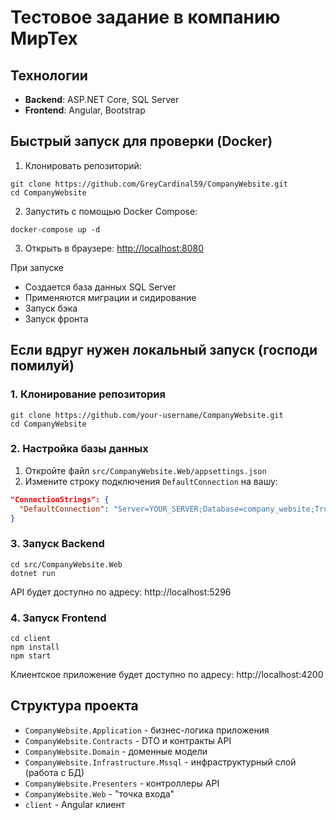 # Тестовое задание в компанию МирТех


## Технологии
- **Backend**: ASP.NET Core, SQL Server
- **Frontend**: Angular, Bootstrap

## Быстрый запуск для проверки (Docker)

1. Клонировать репозиторий:
```
git clone https://github.com/GreyCardinal59/CompanyWebsite.git
cd CompanyWebsite
```

2. Запустить с помощью Docker Compose:
```
docker-compose up -d
```

3. Открыть в браузере: [http://localhost:8080](http://localhost:8080)

При запуске
- Создается база данных SQL Server
- Применяются миграции и сидирование
- Запуск бэка
- Запуск фронта

## Если вдруг нужен локальный запуск (господи помилуй)

### 1. Клонирование репозитория
```
git clone https://github.com/your-username/CompanyWebsite.git
cd CompanyWebsite
```

### 2. Настройка базы данных
1. Откройте файл `src/CompanyWebsite.Web/appsettings.json`
2. Измените строку подключения `DefaultConnection` на вашу:
```json
"ConnectionStrings": {
  "DefaultConnection": "Server=YOUR_SERVER;Database=company_website;Trusted_Connection=True;MultipleActiveResultSets=true;TrustServerCertificate=true"
}
```
### 3. Запуск Backend
```
cd src/CompanyWebsite.Web
dotnet run
```
API будет доступно по адресу: http://localhost:5296

### 4. Запуск Frontend
```
cd client
npm install
npm start
```
Клиентское приложение будет доступно по адресу: http://localhost:4200


## Структура проекта
- `CompanyWebsite.Application` - бизнес-логика приложения
- `CompanyWebsite.Contracts` - DTO и контракты API
- `CompanyWebsite.Domain` - доменные модели
- `CompanyWebsite.Infrastructure.Mssql` - инфраструктурный слой (работа с БД)
- `CompanyWebsite.Presenters` - контроллеры API
- `CompanyWebsite.Web` - "точка входа"
- `client` - Angular клиент 